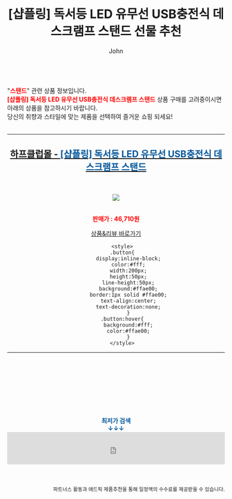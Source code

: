 ﻿---
layout: post
title:  "[샵플링] 독서등 LED 유무선 USB충전식 데스크램프 스탠드 선물 추천"
author: John
categories: [ 스탠드 ]
tags: [ 스탠드 조명, 스탠드 에어컨, 스탠드 에어컨 청소, 스탠드 마이크, 스탠드오일 오블롱백, 스탠드업 코미디, 스탠드에어컨 물 떨어짐, 스탠드 에어컨 냄새 제거 방법, 스탠드 에어컨 전기세, 스탠드 옷걸이 ]
image: https://shopping-phinf.pstatic.net/main_3441715/34417158522.jpg 
description: "[샵플링] 독서등 LED 유무선 USB충전식 데스크램프 스탠드 선물 추천 관련 상품으로 가장 고객 선호도가 높은 제품입니다."
toc: true
toc_sticky: true
---

<br>
"<b><font color='#ff0000'>스탠드</font></b>" 관련 상품 정보입니다.
<br>
<b><font color='#ff0000'>[샵플링] 독서등 LED 유무선 USB충전식 데스크램프 스탠드</font></b> 상품 구매를 고려중이시면 아래의 상품을 참고하시기 바랍니다.
<br>
당신의 취향과 스타일에 맞는 제품을 선택하여 즐거운 쇼핑 되세요!
<br><br>
<hr>
<p>
    
<center><h2><a href="https://nico.kr/Ovor9I" target="_blank"><b>하프클럽몰 - <font color='#01579B'>[샵플링] 독서등 LED 유무선 USB충전식 데스크램프 스탠드</font></b></a></h2><br>

<a href="https://nico.kr/Ovor9I" target="_blank"><img src="https://shopping-phinf.pstatic.net/main_3441715/34417158522.jpg"></a><br><br>

<b><font color='#ff0000'>판매가 : 46,710원 </font></b><br>

<a href="https://nico.kr/Ovor9I" target="_blank" class="button">상품&리뷰 바로가기</a><p>

        <style>
        .button{
            display:inline-block;
            color:#fff;
            width:200px;
            height:50px;
            line-height:50px;
            background:#ffae00;
            border:1px solid #ffae00;
            text-align:center;
            text-decoration:none;
            }
        .button:hover{
            background:#fff;
            color:#ffae00;
            }
        </style>

<hr>

<br><br><br><br><br><br><br>
<center><b><font color='#01579B' size='medium'>최저가 검색<br>
↓↓↓</font></b></center>
<center><iframe src="https://coupa.ng/b1Tbjx" width="100%" height="75" frameborder="0" scrolling="no" referrerpolicy="unsafe-url"></iframe></center>
<br><br>
<p>
<small>
    <div align="right">파트너스 활동과 애드픽 제품추천을 통해 일정액의 수수료를 제공받을 수 있습니다.</div>
</small>
</p>
